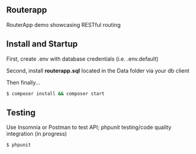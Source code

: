 ## Routerapp
RouterApp demo showcasing RESTful routing

## Install and Startup
First, create .env with database credentials (i.e. .env.default)

Second, install **routerapp.sql** located in the Data folder via your db client  

Then finally...

``` bash
$ composer install && composer start
```

## Testing
Use Insomnia or Postman to test API; phpunit testing/code quality integration (in progress)

``` bash
$ phpunit
```
